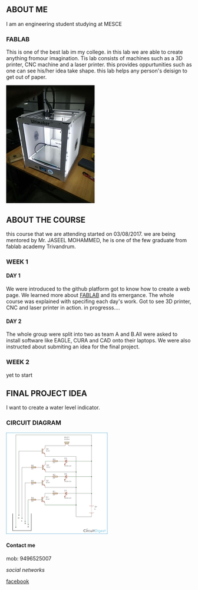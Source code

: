 ## ABOUT ME 

I am an engineering student studying at MESCE

### FABLAB

This is one of the best lab im my college. in this lab we are able to create anything fromour imagination.
Tis lab consists of machines such as a 3D printer, CNC machine and a laser printer. this provides oppurtunities such as one can see his/her idea take shape. this lab helps any person's deisign to get out of paper.



![Image](https://raw.githubusercontent.com/arjunhari2704/arjunhari2704.github.io/master/Webp.net-resizeimage.jpg)


## ABOUT THE COURSE
this course that we are attending started on 03/08/2017. we are being mentored by Mr. JASEEL MOHAMMED, he is one of the few graduate from fablab academy Trivandrum.
### WEEK 1
#### DAY 1
We were introduced to the github platform got to know how to create a web page. We learned more about [FABLAB](http://www.fablabdc.org/history/) and its emergance. The whole course was explained with specifing each day's work. Got to see 3D printer, CNC and laser printer in action. 
in progresss.... 
#### DAY 2
The whole group were split into two as team A and B.All were asked to install software like EAGLE, CURA and CAD onto their laptops. We were also instructed about submiting an idea for the final project.
### WEEK 2
yet to start

## FINAL PROJECT IDEA
I want to create a water level indicator.
### CIRCUIT DIAGRAM
![Image](https://raw.githubusercontent.com/arjunhari2704/arjunhari2704.github.io/master/Webp.net-resizeimage.gif)


#### Contact me

mob: 9496525007

_social networks_

[facebook](https://www.facebook.com/arjun.hari.395)


